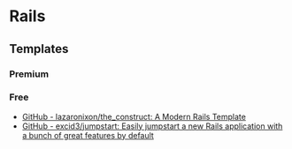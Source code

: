 # Rails


## Templates

### Premium

### Free

- [GitHub - lazaronixon/the_construct: A Modern Rails Template](https://github.com/lazaronixon/the_construct)
- [GitHub - excid3/jumpstart: Easily jumpstart a new Rails application with a bunch of great features by default](https://github.com/excid3/jumpstart)
